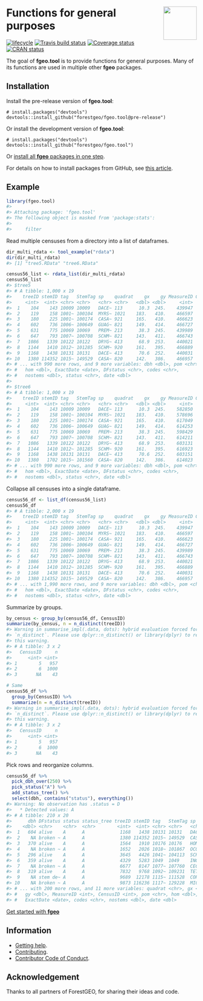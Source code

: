
<!-- README.md is generated from README.Rmd. Please edit that file -->

# <img src="https://i.imgur.com/vTLlhbp.png" align="right" height=88 /> Functions for general purposes

[![lifecycle](https://img.shields.io/badge/lifecycle-experimental-orange.svg)](https://www.tidyverse.org/lifecycle/#experimental)
[![Travis build
status](https://travis-ci.org/forestgeo/fgeo.tool.svg?branch=master)](https://travis-ci.org/forestgeo/fgeo.tool)
[![Coverage
status](https://coveralls.io/repos/github/forestgeo/fgeo.tool/badge.svg)](https://coveralls.io/r/forestgeo/fgeo.tool?branch=master)
[![CRAN
status](https://www.r-pkg.org/badges/version/fgeo.tool)](https://cran.r-project.org/package=fgeo.tool)

The goal of **fgeo.tool** is to provide functions for general purposes.
Many of its functions are used in multiple other **fgeo** packages.

## Installation

Install the pre-release version of **fgeo.tool**:

    # install.packages("devtools")
    devtools::install_github("forestgeo/fgeo.tool@pre-release")

Or install the development version of **fgeo.tool**:

    # install.packages("devtools")
    devtools::install_github("forestgeo/fgeo.tool")

Or [install all **fgeo** packages in one
step](https://forestgeo.github.io/fgeo/index.html#installation).

For details on how to install packages from GitHub, see [this
article](https://goo.gl/dQKEeg).

## Example

``` r
library(fgeo.tool)
#> 
#> Attaching package: 'fgeo.tool'
#> The following object is masked from 'package:stats':
#> 
#>     filter
```

Read multiple censuses from a directory into a list of dataframes.

``` r
dir_multi_rdata <- tool_example("rdata")
dir(dir_multi_rdata)
#> [1] "tree5.RData" "tree6.RData"

census56_list <- rdata_list(dir_multi_rdata)
census56_list
#> $tree5
#> # A tibble: 1,000 x 19
#>    treeID stemID tag   StemTag sp    quadrat    gx    gy MeasureID CensusID
#>     <int>  <int> <chr> <chr>   <chr> <chr>   <dbl> <dbl>     <int>    <int>
#>  1    104    143 10009 10009   DACE~ 113      10.3  245.    439947        5
#>  2    119    158 1001~ 100104  MYRS~ 1021    183.   410.    466597        5
#>  3    180    225 1001~ 100174  CASA~ 921     165.   410.    466623        5
#>  4    602    736 1006~ 100649  GUAG~ 821     149.   414.    466727        5
#>  5    631    775 10069 10069   PREM~ 213      38.3  245.    439989        5
#>  6    647    793 1007~ 100708  SCHM~ 821     143.   411.    466743        5
#>  7   1086   1339 10122 10122   DRYG~ 413      68.9  253.    440021        5
#>  8   1144   1410 1012~ 101285  SCHM~ 920     161.   395.    466889        5
#>  9   1168   1438 10131 10131   DACE~ 413      70.6  252.    440031        5
#> 10   1380 114352 1015~ 149529  CASA~ 820     142.   386.    466957        5
#> # ... with 990 more rows, and 9 more variables: dbh <dbl>, pom <chr>,
#> #   hom <dbl>, ExactDate <date>, DFstatus <chr>, codes <chr>,
#> #   nostems <dbl>, status <chr>, date <dbl>
#> 
#> $tree6
#> # A tibble: 1,000 x 19
#>    treeID stemID tag   StemTag sp    quadrat    gx    gy MeasureID CensusID
#>     <int>  <int> <chr> <chr>   <chr> <chr>   <dbl> <dbl>     <int>    <int>
#>  1    104    143 10009 10009   DACE~ 113      10.3  245.    582850        6
#>  2    119    158 1001~ 100104  MYRS~ 1021    183.   410.    578696        6
#>  3    180    225 1001~ 100174  CASA~ 921     165.   410.    617049        6
#>  4    602    736 1006~ 100649  GUAG~ 821     149.   414.    614253        6
#>  5    631    775 10069 10069   PREM~ 213      38.3  245.    598429        6
#>  6    647    793 1007~ 100708  SCHM~ 821     143.   411.    614211        6
#>  7   1086   1339 10122 10122   DRYG~ 413      68.9  253.    603131        6
#>  8   1144   1410 1012~ 101285  SCHM~ 920     161.   395.    616923        6
#>  9   1168   1438 10131 10131   DACE~ 413      70.6  252.    603151        6
#> 10   1380   1702 1015~ 101560  CASA~ 820     142.   386.    614023        6
#> # ... with 990 more rows, and 9 more variables: dbh <dbl>, pom <chr>,
#> #   hom <dbl>, ExactDate <date>, DFstatus <chr>, codes <chr>,
#> #   nostems <dbl>, status <chr>, date <dbl>
```

Collapse all censuses into a single dataframe.

``` r
census56_df <- list_df(census56_list)
census56_df
#> # A tibble: 2,000 x 19
#>    treeID stemID tag   StemTag sp    quadrat    gx    gy MeasureID CensusID
#>     <int>  <int> <chr> <chr>   <chr> <chr>   <dbl> <dbl>     <int>    <int>
#>  1    104    143 10009 10009   DACE~ 113      10.3  245.    439947        5
#>  2    119    158 1001~ 100104  MYRS~ 1021    183.   410.    466597        5
#>  3    180    225 1001~ 100174  CASA~ 921     165.   410.    466623        5
#>  4    602    736 1006~ 100649  GUAG~ 821     149.   414.    466727        5
#>  5    631    775 10069 10069   PREM~ 213      38.3  245.    439989        5
#>  6    647    793 1007~ 100708  SCHM~ 821     143.   411.    466743        5
#>  7   1086   1339 10122 10122   DRYG~ 413      68.9  253.    440021        5
#>  8   1144   1410 1012~ 101285  SCHM~ 920     161.   395.    466889        5
#>  9   1168   1438 10131 10131   DACE~ 413      70.6  252.    440031        5
#> 10   1380 114352 1015~ 149529  CASA~ 820     142.   386.    466957        5
#> # ... with 1,990 more rows, and 9 more variables: dbh <dbl>, pom <chr>,
#> #   hom <dbl>, ExactDate <date>, DFstatus <chr>, codes <chr>,
#> #   nostems <dbl>, status <chr>, date <dbl>
```

Summarize by groups.

``` r
by_census <- group_by(census56_df, CensusID)
summarize(by_census, n = n_distinct(treeID))
#> Warning in summarise_impl(.data, dots): hybrid evaluation forced for
#> `n_distinct`. Please use dplyr::n_distinct() or library(dplyr) to remove
#> this warning.
#> # A tibble: 3 x 2
#>   CensusID     n
#>      <int> <int>
#> 1        5   957
#> 2        6  1000
#> 3       NA    43

# Same
census56_df %>% 
  group_by(CensusID) %>% 
  summarize(n = n_distinct(treeID))
#> Warning in summarise_impl(.data, dots): hybrid evaluation forced for
#> `n_distinct`. Please use dplyr::n_distinct() or library(dplyr) to remove
#> this warning.
#> # A tibble: 3 x 2
#>   CensusID     n
#>      <int> <int>
#> 1        5   957
#> 2        6  1000
#> 3       NA    43
```

Pick rows and reorganize columns.

``` r
census56_df %>% 
  pick_dbh_over(250) %>% 
  pick_status("A") %>%
  add_status_tree() %>% 
  select(dbh, contains("status"), everything())
#> Warning: No observation has .status = D
#>   * Detected values: A
#> # A tibble: 210 x 20
#>      dbh DFstatus status status_tree treeID stemID tag   StemTag sp   
#>    <dbl> <chr>    <chr>  <chr>        <int>  <int> <chr> <chr>   <chr>
#>  1   604 alive    A      A             1168   1438 10131 10131   DACE~
#>  2    NA broken ~ A      A             1380 114352 1015~ 149529  CASA~
#>  3   370 alive    A      A             1564   1910 10176 10176   HOMR~
#>  4    NA broken ~ A      A             1652   2026 1018~ 101867  OCOL~
#>  5   296 alive    A      A             3645   4426 1041~ 104113  SCHM~
#>  6   359 alive    A      A             4329   5283 1049  1049    INGL~
#>  7    NA broken ~ A      A             6677   8147 1077~ 107760  CECS~
#>  8   319 alive    A      A             7832   9768 1092~ 109231  TETB~
#>  9    NA stem de~ A      A             9689  12178 1115~ 111528  CORB~
#> 10    NA broken ~ A      A             9873 116236 1117~ 129228  MICP~
#> # ... with 200 more rows, and 11 more variables: quadrat <chr>, gx <dbl>,
#> #   gy <dbl>, MeasureID <int>, CensusID <int>, pom <chr>, hom <dbl>,
#> #   ExactDate <date>, codes <chr>, nostems <dbl>, date <dbl>
```

[Get started with
**fgeo**](https://forestgeo.github.io/fgeo/articles/fgeo.html)

## Information

  - [Getting help](SUPPORT.md).
  - [Contributing](CONTRIBUTING.md).
  - [Contributor Code of Conduct](CODE_OF_CONDUCT.md).

## Acknowledgement

Thanks to all partners of ForestGEO, for sharing their ideas and code.
